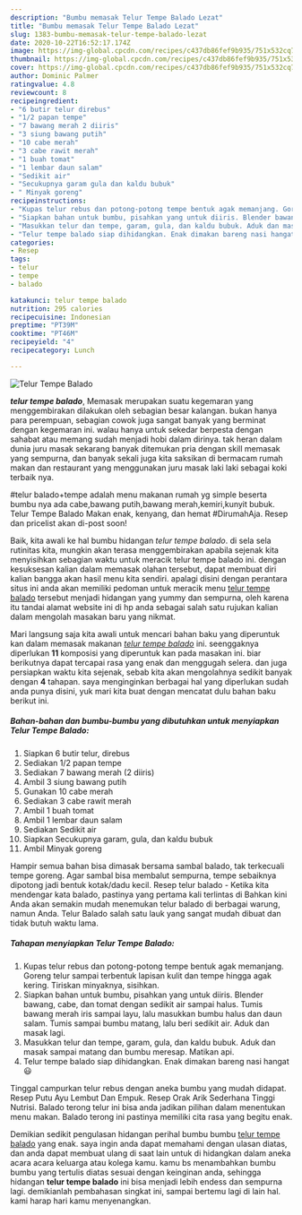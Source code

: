 ```yaml
---
description: "Bumbu memasak Telur Tempe Balado Lezat"
title: "Bumbu memasak Telur Tempe Balado Lezat"
slug: 1383-bumbu-memasak-telur-tempe-balado-lezat
date: 2020-10-22T16:52:17.174Z
image: https://img-global.cpcdn.com/recipes/c437db86fef9b935/751x532cq70/telur-tempe-balado-foto-resep-utama.jpg
thumbnail: https://img-global.cpcdn.com/recipes/c437db86fef9b935/751x532cq70/telur-tempe-balado-foto-resep-utama.jpg
cover: https://img-global.cpcdn.com/recipes/c437db86fef9b935/751x532cq70/telur-tempe-balado-foto-resep-utama.jpg
author: Dominic Palmer
ratingvalue: 4.8
reviewcount: 8
recipeingredient:
- "6 butir telur direbus"
- "1/2 papan tempe"
- "7 bawang merah 2 diiris"
- "3 siung bawang putih"
- "10 cabe merah"
- "3 cabe rawit merah"
- "1 buah tomat"
- "1 lembar daun salam"
- "Sedikit air"
- "Secukupnya garam gula dan kaldu bubuk"
- " Minyak goreng"
recipeinstructions:
- "Kupas telur rebus dan potong-potong tempe bentuk agak memanjang. Goreng telur sampai terbentuk lapisan kulit dan tempe hingga agak kering. Tiriskan minyaknya, sisihkan."
- "Siapkan bahan untuk bumbu, pisahkan yang untuk diiris. Blender bawang, cabe, dan tomat dengan sedikit air sampai halus. Tumis bawang merah iris sampai layu, lalu masukkan bumbu halus dan daun salam. Tumis sampai bumbu matang, lalu beri sedikit air. Aduk dan masak lagi."
- "Masukkan telur dan tempe, garam, gula, dan kaldu bubuk. Aduk dan masak sampai matang dan bumbu meresap. Matikan api."
- "Telur tempe balado siap dihidangkan. Enak dimakan bareng nasi hangat 😃"
categories:
- Resep
tags:
- telur
- tempe
- balado

katakunci: telur tempe balado 
nutrition: 295 calories
recipecuisine: Indonesian
preptime: "PT39M"
cooktime: "PT46M"
recipeyield: "4"
recipecategory: Lunch

---
```



![Telur Tempe Balado](https://img-global.cpcdn.com/recipes/c437db86fef9b935/751x532cq70/telur-tempe-balado-foto-resep-utama.jpg)

<b><i>telur tempe balado</i></b>, Memasak merupakan suatu kegemaran yang menggembirakan dilakukan oleh sebagian besar kalangan. bukan hanya para perempuan, sebagian cowok juga sangat banyak yang berminat dengan kegemaran ini. walau hanya untuk sekedar berpesta dengan sahabat atau memang sudah menjadi hobi dalam dirinya. tak heran dalam dunia juru masak sekarang banyak ditemukan pria dengan skill memasak yang sempurna, dan banyak sekali juga kita saksikan di bermacam rumah makan dan restaurant yang menggunakan juru masak laki laki sebagai koki terbaik nya.

#telur balado+tempe adalah menu makanan rumah yg simple beserta bumbu nya ada cabe,bawang putih,bawang merah,kemiri,kunyit bubuk. Telur Tempe Balado Makan enak, kenyang, dan hemat #DirumahAja. Resep dan pricelist akan di-post soon!

Baik, kita awali ke hal bumbu hidangan <i>telur tempe balado</i>. di sela sela rutinitas kita, mungkin akan terasa menggembirakan apabila sejenak kita menyisihkan sebagian waktu untuk meracik telur tempe balado ini. dengan kesuksesan kalian dalam memasak olahan tersebut, dapat membuat diri kalian bangga akan hasil menu kita sendiri. apalagi disini dengan perantara situs ini anda akan memiliki pedoman untuk meracik menu <u>telur tempe balado</u> tersebut menjadi hidangan yang yummy dan sempurna, oleh karena itu tandai alamat website ini di hp anda sebagai salah satu rujukan kalian dalam mengolah masakan baru yang nikmat.


Mari langsung saja kita awali untuk mencari bahan baku yang diperuntuk kan dalam memasak makanan <u><i>telur tempe balado</i></u> ini. seenggaknya diperlukan <b>11</b> komposisi yang diperuntuk kan pada masakan ini. biar berikutnya dapat tercapai rasa yang enak dan menggugah selera. dan juga persiapkan waktu kita sejenak, sebab kita akan mengolahnya sedikit banyak dengan <b>4</b> tahapan. saya menginginkan berbagai hal yang diperlukan sudah anda punya disini, yuk mari kita buat dengan mencatat dulu bahan baku berikut ini.

<!--inarticleads1-->

##### Bahan-bahan dan bumbu-bumbu yang dibutuhkan untuk menyiapkan Telur Tempe Balado:

1. Siapkan 6 butir telur, direbus
1. Sediakan 1/2 papan tempe
1. Sediakan 7 bawang merah (2 diiris)
1. Ambil 3 siung bawang putih
1. Gunakan 10 cabe merah
1. Sediakan 3 cabe rawit merah
1. Ambil 1 buah tomat
1. Ambil 1 lembar daun salam
1. Sediakan Sedikit air
1. Siapkan Secukupnya garam, gula, dan kaldu bubuk
1. Ambil  Minyak goreng


Hampir semua bahan bisa dimasak bersama sambal balado, tak terkecuali tempe goreng. Agar sambal bisa membalut sempurna, tempe sebaiknya dipotong jadi bentuk kotak/dadu kecil. Resep telur balado - Ketika kita mendengar kata balado, pastinya yang pertama kali terlintas di Bahkan kini Anda akan semakin mudah menemukan telur balado di berbagai warung, namun Anda. Telur Balado salah satu lauk yang sangat mudah dibuat dan tidak butuh waktu lama. 

<!--inarticleads2-->

##### Tahapan menyiapkan Telur Tempe Balado:

1. Kupas telur rebus dan potong-potong tempe bentuk agak memanjang. Goreng telur sampai terbentuk lapisan kulit dan tempe hingga agak kering. Tiriskan minyaknya, sisihkan.
1. Siapkan bahan untuk bumbu, pisahkan yang untuk diiris. Blender bawang, cabe, dan tomat dengan sedikit air sampai halus. Tumis bawang merah iris sampai layu, lalu masukkan bumbu halus dan daun salam. Tumis sampai bumbu matang, lalu beri sedikit air. Aduk dan masak lagi.
1. Masukkan telur dan tempe, garam, gula, dan kaldu bubuk. Aduk dan masak sampai matang dan bumbu meresap. Matikan api.
1. Telur tempe balado siap dihidangkan. Enak dimakan bareng nasi hangat 😃


Tinggal campurkan telur rebus dengan aneka bumbu yang mudah didapat. Resep Putu Ayu Lembut Dan Empuk. Resep Orak Arik Sederhana Tinggi Nutrisi. Balado terong telur ini bisa anda jadikan pilihan dalam menentukan menu makan. Balado terong ini pastinya memiliki cita rasa yang begitu enak. 

Demikian sedikit pengulasan hidangan perihal bumbu bumbu <u>telur tempe balado</u> yang enak. saya ingin anda dapat memahami dengan ulasan diatas, dan anda dapat membuat ulang di saat lain untuk di hidangkan dalam aneka acara acara keluarga atau kolega kamu. kamu bs menambahkan bumbu bumbu yang tertulis diatas sesuai dengan keinginan anda, sehingga hidangan <b>telur tempe balado</b> ini bisa menjadi lebih endess dan sempurna lagi. demikianlah pembahasan singkat ini, sampai bertemu lagi di lain hal. kami harap hari kamu menyenangkan.
